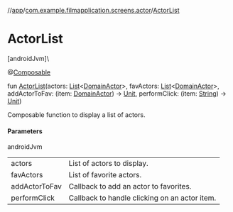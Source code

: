 //[app](../../index.md)/[com.example.filmapplication.screens.actor](index.md)/[ActorList](-actor-list.md)

# ActorList

[androidJvm]\

@[Composable](https://developer.android.com/reference/kotlin/androidx/compose/runtime/Composable.html)

fun [ActorList](-actor-list.md)(actors: [List](https://kotlinlang.org/api/latest/jvm/stdlib/kotlin.collections/-list/index.html)&lt;[DomainActor](../com.example.filmapplication.domain/-domain-actor/index.md)&gt;, favActors: [List](https://kotlinlang.org/api/latest/jvm/stdlib/kotlin.collections/-list/index.html)&lt;[DomainActor](../com.example.filmapplication.domain/-domain-actor/index.md)&gt;, addActorToFav: (item: [DomainActor](../com.example.filmapplication.domain/-domain-actor/index.md)) -&gt; [Unit](https://kotlinlang.org/api/latest/jvm/stdlib/kotlin/-unit/index.html), performClick: (item: [String](https://kotlinlang.org/api/latest/jvm/stdlib/kotlin/-string/index.html)) -&gt; [Unit](https://kotlinlang.org/api/latest/jvm/stdlib/kotlin/-unit/index.html))

Composable function to display a list of actors.

#### Parameters

androidJvm

| | |
|---|---|
| actors | List of actors to display. |
| favActors | List of favorite actors. |
| addActorToFav | Callback to add an actor to favorites. |
| performClick | Callback to handle clicking on an actor item. |
